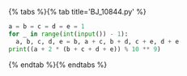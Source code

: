{% tabs %}{% tab title='BJ_10844.py' %}

```py
a = b = c = d = e = 1
for _ in range(int(input()) - 1):
  a, b, c, d, e = b, a + c, b + d, c + e, d + e
print((a + 2 * (b + c + d + e)) % 10 ** 9)
```

{% endtab %}{% endtabs %}
